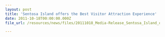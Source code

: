 ```yaml
---
layout: post
title: 'Sentosa Island offers the Best Visitor Attraction Experience'
date: 2011-10-18T00:00:00.000Z
file_url: /resources/news/files/20111018_Media-Release_Sentosa_Island_offers_the_Best_Visitor_Attraction_Experience.pdf

---
```


